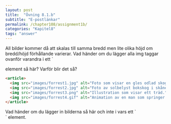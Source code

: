 ```yaml
---
layout: post
title:  "Övning 8.1.b"
subtitle: "E-postlänkar"
permalink: /chapter108/assignment1b/
categories: "Kapitel8"
tags: "answer"
---
```

All bilder kommer då att skalas till samma bredd men lite olika höjd om bredd/höjd förhållande varierar.
Vad händer om du lägger alla img taggar ovanför varandra i ett `<article> element så här? Varför blir det så?

```html
<article>
  <img src="images/forrest1.jpg" alt="Foto som visar en gles odlad skog i norrland" width="200">
  <img src="images/forrest2.jpg" alt="Foto av solbelyst bokskog i skåne." width="200" height="400">
  <img src="images/forrest3.png" alt="Illustration som visar ett träd." width="200" >
  <img src="images/forrest4.gif" alt="Animation av en man som springer i skogen." width="200" >
</article>
```

<figcaption>Vad händer om du lägger in bilderna så här och inte i vars ett `<article>` element.</figcaption>
